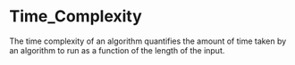 # Time_Complexity
The time complexity of an algorithm quantifies the amount of time taken by an algorithm to run as a function of the length of the input.
